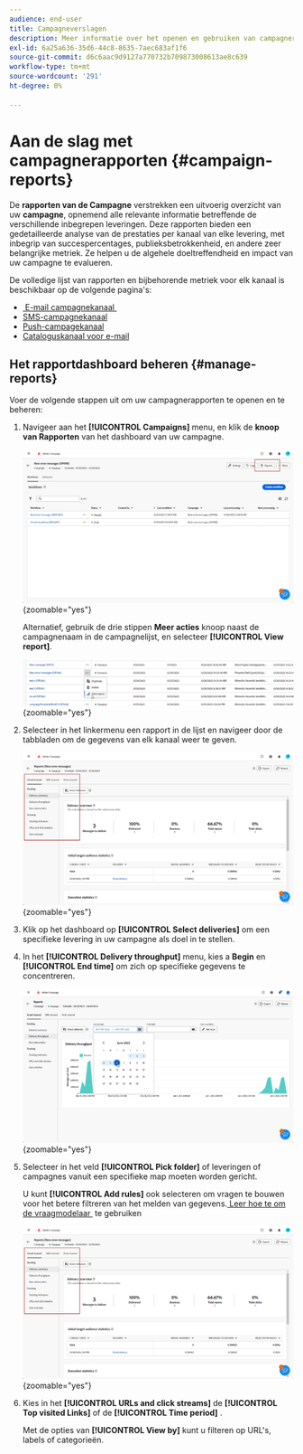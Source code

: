 ```yaml
---
audience: end-user
title: Campagneverslagen
description: Meer informatie over het openen en gebruiken van campagnerapporten
exl-id: 6a25a636-35d6-44c8-8635-7aec683af1f6
source-git-commit: d6c6aac9d9127a770732b709873008613ae8c639
workflow-type: tm+mt
source-wordcount: '291'
ht-degree: 0%

---
```


# Aan de slag met campagnerapporten {#campaign-reports}

De **rapporten van de Campagne** verstrekken een uitvoerig overzicht van uw **campagne**, opnemend alle relevante informatie betreffende de verschillende inbegrepen leveringen. Deze rapporten bieden een gedetailleerde analyse van de prestaties per kanaal van elke levering, met inbegrip van succespercentages, publieksbetrokkenheid, en andere zeer belangrijke metriek. Ze helpen u de algehele doeltreffendheid en impact van uw campagne te evalueren.

De volledige lijst van rapporten en bijbehorende metriek voor elk kanaal is beschikbaar op de volgende pagina&#39;s:

* [&#x200B; E-mail campagnekanaal &#x200B;](campaign-reports-email.md)
* [SMS-campagnekanaal](campaign-reports-sms.md)
* [Push-campagekanaal](campaign-reports-push.md)
* [Cataloguskanaal voor e-mail](campaign-reports-direct-mail.md)

## Het rapportdashboard beheren {#manage-reports}

Voer de volgende stappen uit om uw campagnerapporten te openen en te beheren:

1. Navigeer aan het **[!UICONTROL Campaigns]** menu, en klik de **knoop van Rapporten** van het dashboard van uw campagne.

   ![&#x200B; Schermafbeelding die het menu van Campagnes en de knoop van Rapporten toont &#x200B;](assets/manage_campaign_report_2.png){zoomable="yes"}

   Alternatief, gebruik de drie stippen **Meer acties** knoop naast de campagnenaam in de campagnelijst, en selecteer **[!UICONTROL View report]**.

   ![&#x200B; Schermschot die de Meer actieknoop en het rapportoptie van de Mening tonen &#x200B;](assets/manage_campaign_report_1.png){zoomable="yes"}

1. Selecteer in het linkermenu een rapport in de lijst en navigeer door de tabbladen om de gegevens van elk kanaal weer te geven.

   ![&#x200B; Schermschot die het linkermenu met rapportopties en lusjes voor kanaalgegevens tonen &#x200B;](assets/manage_campaign_report_4.png){zoomable="yes"}

1. Klik op het dashboard op **[!UICONTROL Select deliveries]** om een specifieke levering in uw campagne als doel in te stellen.

1. In het **[!UICONTROL Delivery throughput]** menu, kies a **Begin** en **[!UICONTROL End time]** om zich op specifieke gegevens te concentreren.

   ![&#x200B; Schermschot die het menu van de Productie van de Levering met de opties van de tijd van het Begin en van het Eind tonen &#x200B;](assets/manage_campaign_report_3.png){zoomable="yes"}

1. Selecteer in het veld **[!UICONTROL Pick folder]** of leveringen of campagnes vanuit een specifieke map moeten worden gericht.

   U kunt **[!UICONTROL Add rules]** ook selecteren om vragen te bouwen voor het betere filtreren van het melden van gegevens. [&#x200B; Leer hoe te om de vraagmodelaar &#x200B;](../query/query-modeler-overview.md) te gebruiken

   ![&#x200B; Schermafbeelding die het de omslaggebied van de Keuze toont en regeloptie toevoegt &#x200B;](assets/manage_campaign_report_4.png){zoomable="yes"}

1. Kies in het **[!UICONTROL URLs and click streams]** de **[!UICONTROL Top visited Links]** of de **[!UICONTROL Time period]** .

   Met de opties van **[!UICONTROL View by]** kunt u filteren op URL&#39;s, labels of categorieën.